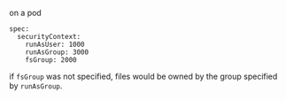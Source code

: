 on a pod
```
spec:
  securityContext:
    runAsUser: 1000
    runAsGroup: 3000
    fsGroup: 2000
```
if `fsGroup` was not specified, files would be owned by the group specified by `runAsGroup`.

